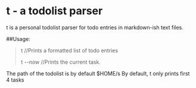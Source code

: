 t - a todolist parser
=====================

t is a personal todolist parser for todo entries in markdown-ish text files.


##Usage:
>t //Prints a formatted list of todo entries
>
>t --now //Prints the current task.

The path of the todolist is by default $HOME/s
By default, t only prints first 4 tasks
